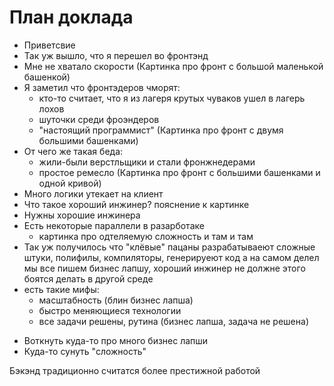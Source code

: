 # План доклада

* Приветсвие
* Так уж вышло, что я перешел во фронтэнд
* Мне не хватало скорости
(Картинка про фронт с большой маленькой башенкой)
* Я заметил что фронтэдеров чморят:
    - кто-то считает, что я из лагеря крутых чуваков ушел в лагерь лохов
    - шуточки среди фроэндеров
    - "настоящий программист"
(Картинка про фронт с двумя большими башенками)
* От чего же такая беда:
    - жили-были верстльщики и стали фронжнедерами
    - простое ремесло
(Картинка про фронт с большими башенками и одной кривой)
* Много логики утекает на клиент
* Что такое хороший инжинер? пояснение к картинке
* Нужны хорошие инжинера
* Есть некоторые параллели в разарботаке
    - картинка про одтеляемую сложность и там и там
* Так уж получилось что "клёвые" пацаны разрабатываеют сложные штуки, полифилы, компиляторы, генерируеют код а на самом делел мы все пишем бизнес лапшу, хороший инжинер не должне этого боятся делать в другой среде
* есть такие мифы:
    - масштабность (блин бизнес лапша)
    - быстро меняющиеся технологии
    - все задачи решены, рутина (бизнес лапша, задача не решена)


- Воткнуть куда-то про много бизнес лапши
- Куда-то сунуть "сложность"

Бэкэнд традиционно считатся более престижной работой